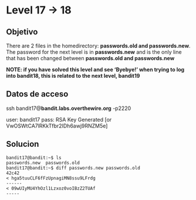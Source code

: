 # Level 17 -> 18

## Objetivo
There are 2 files in the homedirectory: **passwords.old and passwords.new**. The password for the next level is in **passwords.new** and is the only line that has been changed between **passwords.old and passwords.new**

**NOTE: if you have solved this level and see ‘Byebye!’ when trying to log into bandit18, this is related to the next level, bandit19**

## Datos de acceso
ssh bandit17@**bandit.labs.overthewire.org** -p2220

user: bandit17
pass: RSA Key Generated
[or  VwOSWtCA7lRKkTfbr2IDh6awj9RNZM5e]

## Solucion 
```console
bandit17@bandit:~$ ls
passwords.new  passwords.old
bandit17@bandit:~$ diff passwords.new passwords.old 
42c42
< hga5tuuCLF6fFzUpnagiMN8ssu9LFrdg
------
< 09wUIyMU4YhOzl1Lzxoz0voIBzZ2TUAf
-----
```